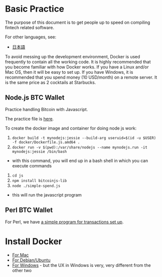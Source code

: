 # Basic Practice

The purpose of this document is to get people up to speed on compiling fintech related software.

For other languages, see:
*  [日本語](README.ja.md)


To avoid messing up the development environment, Docker is used frequently to contain all the working code.  It is highly recommended that you become familiar with how Docker works.  If you have a Linux and/or Mac OS, then it will be easy to set up.  If you have Windows, it is recommended that you spend money (10 USD/month) on a remote server.  It is the same price as 2 cocktails at Starbucks.


## Node.js BTC Wallet


Practice handling Bitcoin with Javascript.

The practice file is [here](js/simple-spend.js).


To create the docker image and container for doing node js work:
1.  `docker build -t mynodejs:jessie --build-arg useruid=$(id -u $USER) -f docker/Dockerfile.js.amd64 .`
1.  `docker run -v $(pwd):/var/share/nodejs --name mynodejs.run -it mynodejs:jessie /bin/bash`
  * with this command, you will end up in a bash shell in which you can execute commands
1. `cd js`
1. `npm install bitcoinjs-lib`
1. `node ./simple-spend.js`
  * this will run the javascript program

## Perl BTC Wallet

For Perl, we have [a simple program for transactions set up](pl/simple-wallet.pl).



# Install Docker

*  [For Mac](https://docs.docker.com/docker-for-mac/install/)
*  [For Debian/Ubuntu](https://docs.docker.com/install/linux/docker-ce/debian/)
*  [For Windows](https://docs.docker.com/docker-for-windows/install/) - but the UX in Windows is very, very different from the other two
